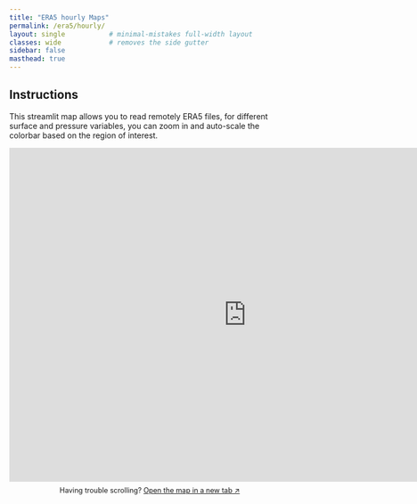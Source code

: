 ```yaml
---
title: "ERA5 hourly Maps"
permalink: /era5/hourly/
layout: single           # minimal-mistakes full-width layout
classes: wide            # removes the side gutter
sidebar: false
masthead: true
---
```

## Instructions
This streamlit map allows you to read remotely ERA5 files, for different surface and pressure variables, you can zoom in and auto-scale the colorbar based on the region of interest.
<iframe
  src="https://era5hourlyapp-alfredocegueda.streamlit.app/?embed=true&embed_host=langosmon.github.io&embed_options=show_toolbar,show_padding,show_footer,light_theme"
  width="100%"
  height="600"      
  frameborder="0"
  scrolling="no"
  style="min-width: 850px;"
  loading="lazy"
></iframe>

<p style="text-align:center;font-size:0.9em;margin-top:0.5rem;">
  Having trouble scrolling? <a href="https://era5app-alfredocegueda.streamlit.app/" target="_blank">Open the map in a new tab ↗︎</a>
</p>
